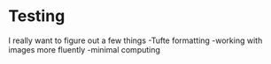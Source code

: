 # Testing

I really want to figure out a few things
-Tufte formatting
-working with images more fluently
-minimal computing
